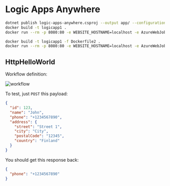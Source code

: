 # Logic Apps Anywhere

```bash
dotnet publish logic-apps-anywhere.csproj --output app/ --configuration Release
docker build -t logicapp1 .
docker run --rm -p 8080:80 -e WEBSITE_HOSTNAME=localhost -e AzureWebJobsStorage="key" logicapp1
```

```bash
docker build -t logicapp1 -f Dockerfile2 .
docker run --rm -p 8080:80 -e WEBSITE_HOSTNAME=localhost -e AzureWebJobsStorage="key" logicapp1
```

## HttpHelloWorld

Workflow definition:

![workflow](https://user-images.githubusercontent.com/2357647/94061225-c6a4ff80-fded-11ea-83ad-b4f42e522bd8.png)

To test, just `POST` this payload:

```json
{
  "id": 123,
  "name": "John",
  "phone": "+1234567890",
  "address": {
    "street": "Street 1",
    "city": "City",
    "postalCode": "12345",
    "country": "Finland"
  }
}
```

You should get this response back:

```json
{
  "phone": "+1234567890"
}
```
